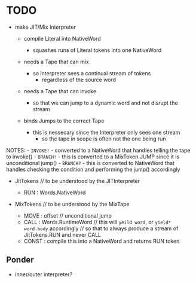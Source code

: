 <!----------------------------------------------------------------------------->
# TODO
<!----------------------------------------------------------------------------->

- make JIT/Mix Interpreter
    - compile Literal into NativeWord
        - squashes runs of Literal tokens into one NativeWord

    - needs a Tape that can mix
        - so interpreter sees a continual stream of tokens
            - regardless of the source word
    - needs a Tape that can invoke
        - so that we can jump to a dynamic word and not disrupt the stream

    - binds Jumps to the correct Tape
        - this is nessecary since the Interpreter only sees one stream
            - so the tape in scope is often not the one being run

NOTES:
    - `INVOKE!`
        - converted to a NativeWord that handles telling the tape to invoke()
    - `BRANCH!`
        - this is converted to a MixToken.JUMP since it is unconditional jump()
    - `BRANCH?`
        - this is converted to NativeWord that handles checking the condition
           and performing the jump() accordingly

- JitTokens  // to be understood by the JITInterpreter
    - RUN  : Words.NativeWord

- MixTokens // to be understood by the MixTape
    - MOVE : offset   // unconditional jump
    - CALL : Words.RuntimeWord
    // this will `yeild word`, or `yield* word.body` accordingly
    // so that to always produce a stream of JitTokens.RUN and never CALL
    - CONST : compile this into a NativeWord and returns RUN token




<!----------------------------------------------------------------------------->
## Ponder
<!----------------------------------------------------------------------------->

- inner/outer interpreter?
